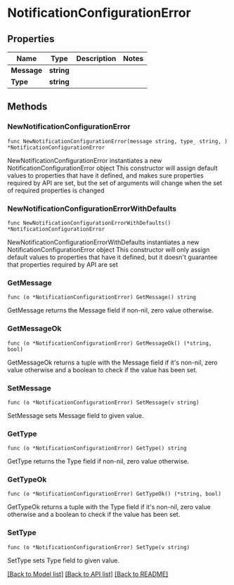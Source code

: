 # NotificationConfigurationError

## Properties

Name | Type | Description | Notes
------------ | ------------- | ------------- | -------------
**Message** | **string** |  | 
**Type** | **string** |  | 

## Methods

### NewNotificationConfigurationError

`func NewNotificationConfigurationError(message string, type_ string, ) *NotificationConfigurationError`

NewNotificationConfigurationError instantiates a new NotificationConfigurationError object
This constructor will assign default values to properties that have it defined,
and makes sure properties required by API are set, but the set of arguments
will change when the set of required properties is changed

### NewNotificationConfigurationErrorWithDefaults

`func NewNotificationConfigurationErrorWithDefaults() *NotificationConfigurationError`

NewNotificationConfigurationErrorWithDefaults instantiates a new NotificationConfigurationError object
This constructor will only assign default values to properties that have it defined,
but it doesn't guarantee that properties required by API are set

### GetMessage

`func (o *NotificationConfigurationError) GetMessage() string`

GetMessage returns the Message field if non-nil, zero value otherwise.

### GetMessageOk

`func (o *NotificationConfigurationError) GetMessageOk() (*string, bool)`

GetMessageOk returns a tuple with the Message field if it's non-nil, zero value otherwise
and a boolean to check if the value has been set.

### SetMessage

`func (o *NotificationConfigurationError) SetMessage(v string)`

SetMessage sets Message field to given value.


### GetType

`func (o *NotificationConfigurationError) GetType() string`

GetType returns the Type field if non-nil, zero value otherwise.

### GetTypeOk

`func (o *NotificationConfigurationError) GetTypeOk() (*string, bool)`

GetTypeOk returns a tuple with the Type field if it's non-nil, zero value otherwise
and a boolean to check if the value has been set.

### SetType

`func (o *NotificationConfigurationError) SetType(v string)`

SetType sets Type field to given value.



[[Back to Model list]](../README.md#documentation-for-models) [[Back to API list]](../README.md#documentation-for-api-endpoints) [[Back to README]](../README.md)


